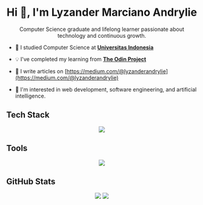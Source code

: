 <h1 align="center">Hi 👋, I'm Lyzander Marciano Andrylie</h1>
<p align="center">Computer Science graduate and lifelong learner passionate about technology and continuous growth.</p>

- 🏫 I studied Computer Science at [**Universitas Indonesia**](https://www.ui.ac.id/)

- 💡 I've completed my learning from [**The Odin Project**](https://www.theodinproject.com/)

- 📝 I write articles on [https://medium.com/@lyzanderandrylie](https://medium.com/@lyzanderandrylie)

- 📌 I'm interested in web development, software engineering, and artificial intelligence.

## Tech Stack

<p align="center">
  <a href="https://skillicons.dev">
    <img src="https://skillicons.dev/icons?i=python,java,javascript,typescript,go,html,css,react,redux,nextjs,express,nestjs,django,fastapi,spring,postgresql,mongodb,pytorch" />
  </a>
</p>

## Tools

<p align="center">
  <a href="https://skillicons.dev">
    <img src="https://skillicons.dev/icons?i=git,github,docker,aws,gcp,postman,terraform" />
  </a>
</p>

## GitHub Stats

<p align="center">
  <img src="https://github-readme-stats.vercel.app/api?username=LyzanderAndrylie&theme=midnight-purple&hide_border=false&include_all_commits=false&count_private=false" />
  <img src="https://github-readme-stats.vercel.app/api/top-langs/?username=LyzanderAndrylie&theme=midnight-purple&hide_border=false&include_all_commits=false&count_private=false&layout=compact" />
</p>
